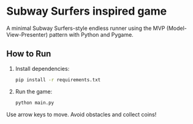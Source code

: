 # Subway Surfers inspired game

A minimal Subway Surfers-style endless runner using the MVP (Model-View-Presenter) pattern with Python and Pygame.

## How to Run

1. Install dependencies:
   ```bash
   pip install -r requirements.txt
   ```
2. Run the game:
   ```bash
   python main.py
   ```

Use arrow keys to move. Avoid obstacles and collect coins!
